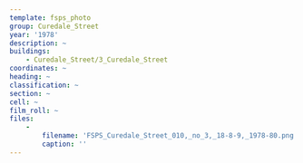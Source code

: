 ```yaml
---
template: fsps_photo
group: Curedale_Street
year: '1978'
description: ~
buildings:
    - Curedale_Street/3_Curedale_Street
coordinates: ~
heading: ~
classification: ~
section: ~
cell: ~
film_roll: ~
files:
    -
        filename: 'FSPS_Curedale_Street_010,_no_3,_18-8-9,_1978-80.png'
        caption: ''
---
```

